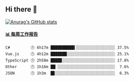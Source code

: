 ## Hi there 👋

[![Anurag's GitHub stats](https://github-readme-stats-orilights.vercel.app/api?username=orilights)](https://github.com/anuraghazra/github-readme-stats)

<!--
**OriLight152/OriLight152** is a ✨ _special_ ✨ repository because its `README.md` (this file) appears on your GitHub profile.

Here are some ideas to get you started:

- 🔭 I’m currently working on ...
- 🌱 I’m currently learning ...
- 👯 I’m looking to collaborate on ...
- 🤔 I’m looking for help with ...
- 💬 Ask me about ...
- 📫 How to reach me: ...
- 😄 Pronouns: ...
- ⚡ Fun fact: ...
-->

<!-- waka-box start -->
#### <a href="https://gist.github.com/92c8d5b388768c10efcba86e82b7c4fb" target="_blank">📊 每周工作报告</a>
```text
C#         🕓 6h17m ██████████▌░░░░░░░░░░░░░░░░░ 37.5%
Vue.js     🕓 4h12m ███████░░░░░░░░░░░░░░░░░░░░░ 25.1%
TypeScript 🕓 2h58m ████▉░░░░░░░░░░░░░░░░░░░░░░░ 17.8%
Other      🕓 1h16m ██▏░░░░░░░░░░░░░░░░░░░░░░░░░  7.6%
JSON       🕓 1h3m  █▊░░░░░░░░░░░░░░░░░░░░░░░░░░  6.3%
```
<!-- Powered by https://github.com/journey-ad/waka-box-go . -->
<!-- waka-box end -->
